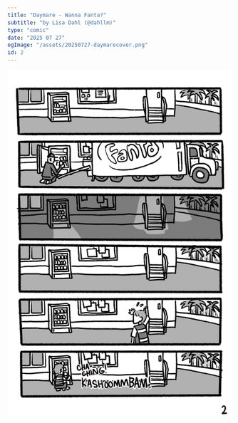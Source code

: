 ```yaml
---
title: "Daymare - Wanna Fanta?"
subtitle: "by Lisa Dahl (@dahllm)"
type: "comic"
date: "2025 07 27"
ogImage: "/assets/20250727-daymarecover.png"
id: 2
---
```


![Panel2](../../../images/20250727-daymarehorrorcomic/20250727-daymare-pg2.jpg)

